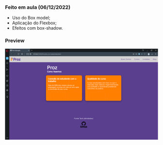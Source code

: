 <h3>Feito em aula (06/12/2022)</h3>

- Uso do Box model;
- Aplicação do Flexbox;
- Efeitos com box-shadow.

<h3>Preview</h3>

<div align="center">
<img src="https://raw.githubusercontent.com/thiagoManfredi/Portal_Tech/main/04)%20HTML-CSS/ProzSite_(css-main)/img/Preview.png" width="700px"/>
</div>
